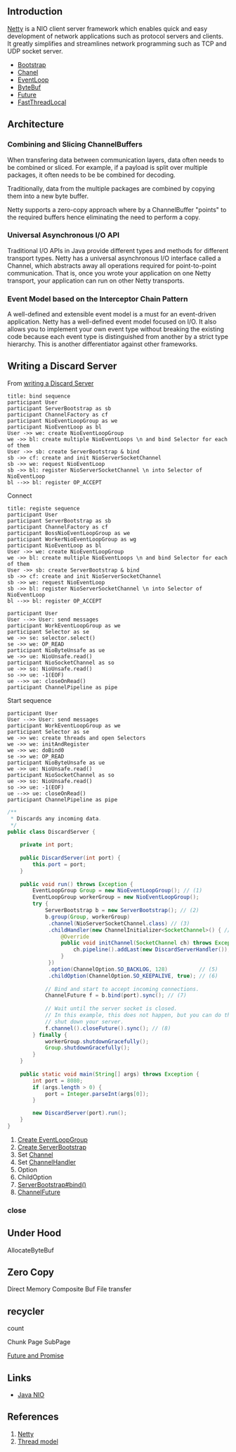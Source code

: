 ## Introduction

[Netty](https://netty.io) is a NIO client server framework which enables quick and easy development of network applications such as protocol servers and clients. 
It greatly simplifies and streamlines network programming such as TCP and UDP socket server.


- [Bootstrap](/docs/CS/Java/Netty/Bootstrap.md)
- [Chanel](/docs/CS/Java/Netty/Channel.md)
- [EventLoop](/docs/CS/Java/Netty/EventLoop.md)
- [ByteBuf](/docs/CS/Java/Netty/ByteBuf.md)
- [Future](/docs/CS/Java/Netty/Future.md)
- [FastThreadLocal](/docs/CS/Java/Netty/FastThreadLocal.md)


## Architecture

### Combining and Slicing ChannelBuffers
When transfering data between communication layers, data often needs to be combined or sliced.
For example, if a payload is split over multiple packages, it often needs to be be combined for decoding.

Traditionally, data from the multiple packages are combined by copying them into a new byte buffer.

Netty supports a zero-copy approach where by a ChannelBuffer "points" to the required buffers hence eliminating the need to perform a copy.

### Universal Asynchronous I/O API

Traditional I/O APIs in Java provide different types and methods for different transport types.
Netty has a universal asynchronous I/O interface called a Channel, which abstracts away all operations required for point-to-point communication.
That is, once you wrote your application on one Netty transport, your application can run on other Netty transports.

### Event Model based on the Interceptor Chain Pattern

A well-defined and extensible event model is a must for an event-driven application.
Netty has a well-defined event model focused on I/O.
It also allows you to implement your own event type without breaking the existing code because each event type is distinguished from another by a strict type hierarchy.
This is another differentiator against other frameworks.



## Writing a Discard Server
From [writing a Discard Server](https://netty.io/wiki/user-guide-for-4.x.html#writing-a-discard-server)




```sequence
title: bind sequence
participant User
participant ServerBootstrap as sb
participant ChannelFactory as cf
participant NioEventLoopGroup as we
participant NioEventLoop as bl
User ->> we: create NioEventLoopGroup
we ->> bl: create multiple NioEventLoops \n and bind Selector for each of them
User ->> sb: create ServerBootstrap & bind
sb ->> cf: create and init NioServerSocketChannel
sb ->> we: request NioEventLoop
sb ->> bl: register NioServerSocketChannel \n into Selector of NioEventLoop
bl -->> bl: register OP_ACCEPT
```
Connect
```sequence
title: registe sequence
participant User
participant ServerBootstrap as sb
participant ChannelFactory as cf
participant BossNioEventLoopGroup as we
participant WorkerNioEventLoopGroup as wg
participant NioEventLoop as bl
User ->> we: create NioEventLoopGroup
we ->> bl: create multiple NioEventLoops \n and bind Selector for each of them
User ->> sb: create ServerBootstrap & bind
sb ->> cf: create and init NioServerSocketChannel
sb ->> we: request NioEventLoop
sb ->> bl: register NioServerSocketChannel \n into Selector of NioEventLoop
bl -->> bl: register OP_ACCEPT
```


```sequence
participant User
User -->> User: send messages
participant WorkEventLoopGroup as we
participant Selector as se
we ->> se: selector.select()
se ->> we: OP_READ
participant NioByteUnsafe as ue
we ->> ue: NioUnsafe.read()
participant NioSocketChannel as so
ue ->> so: NioUnsafe.read()
so ->> ue: -1(EOF)
ue -->> ue: closeOnRead()
participant ChannelPipeline as pipe

```

Start sequence

```sequence
participant User
User -->> User: send messages
participant WorkEventLoopGroup as we
participant Selector as se
we ->> we: create threads and open Selectors
we ->> we: initAndRegister
we ->> we: doBind0
se ->> we: OP_READ
participant NioByteUnsafe as ue
we ->> ue: NioUnsafe.read()
participant NioSocketChannel as so
ue ->> so: NioUnsafe.read()
so ->> ue: -1(EOF)
ue -->> ue: closeOnRead()
participant ChannelPipeline as pipe

```



```java
/**
 * Discards any incoming data.
 */
public class DiscardServer {
    
    private int port;
    
    public DiscardServer(int port) {
        this.port = port;
    }
    
    public void run() throws Exception {
        EventLoopGroup Group = new NioEventLoopGroup(); // (1)
        EventLoopGroup workerGroup = new NioEventLoopGroup();
        try {
            ServerBootstrap b = new ServerBootstrap(); // (2)
            b.group(Group, workerGroup)
             .channel(NioServerSocketChannel.class) // (3)
             .childHandler(new ChannelInitializer<SocketChannel>() { // (4)
                 @Override
                 public void initChannel(SocketChannel ch) throws Exception {
                     ch.pipeline().addLast(new DiscardServerHandler());
                 }
             })
             .option(ChannelOption.SO_BACKLOG, 128)          // (5)
             .childOption(ChannelOption.SO_KEEPALIVE, true); // (6)
    
            // Bind and start to accept incoming connections.
            ChannelFuture f = b.bind(port).sync(); // (7)
    
            // Wait until the server socket is closed.
            // In this example, this does not happen, but you can do that to gracefully
            // shut down your server.
            f.channel().closeFuture().sync(); // (8)
        } finally {
            workerGroup.shutdownGracefully();
            Group.shutdownGracefully();
        }
    }
    
    public static void main(String[] args) throws Exception {
        int port = 8080;
        if (args.length > 0) {
            port = Integer.parseInt(args[0]);
        }

        new DiscardServer(port).run();
    }
}
```



1. [Create EventLoopGroup](/docs/CS/Java/Netty/EventLoop.md?id=create-nioeventloopgroup)
2. [Create ServerBootstrap](/docs/CS/Java/Netty/Bootstrap.md?id=create-serverbootstrap)
3. Set [Channel](/docs/CS/Java/Netty/Channel.md)
4. Set [ChannelHandler](/docs/CS/Java/Netty/ChannelHandler.md)
5. Option
6. ChildOption
7. [ServerBootstrap#bind()](/docs/CS/Java/Netty/Bootstrap.md?id=bind)
8. [ChannelFuture](/docs/CS/Java/Netty/Future.md)


### close


## Under Hood

AllocateByteBuf

## Zero Copy

Direct Memory
Composite Buf
File transfer



## recycler
count

Chunk
Page
SubPage


[Future and Promise](/docs/CS/Java/Netty/Future.md)


## Links
- [Java NIO](/docs/CS/Java/JDK/IO/NIO.md)


## References

1. [Netty](https://netty.io/)
2. [Thread model](https://netty.io/wiki/thread-model.html)